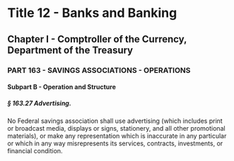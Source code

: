 
# Title 12 - Banks and Banking
## Chapter I - Comptroller of the Currency, Department of the Treasury
### PART 163 - SAVINGS ASSOCIATIONS - OPERATIONS
#### Subpart B - Operation and Structure
##### § 163.27 Advertising.

No Federal savings association shall use advertising (which includes print or broadcast media, displays or signs, stationery, and all other promotional materials), or make any representation which is inaccurate in any particular or which in any way misrepresents its services, contracts, investments, or financial condition.
